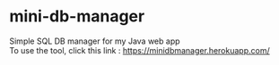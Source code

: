 # mini-db-manager
Simple SQL DB manager for my Java web app  
To use the tool, click this link : https://minidbmanager.herokuapp.com/
